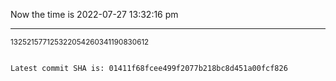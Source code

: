 Now the time is 2022-07-27 13:32:16 pm

---

<small>132521577125322054260341190830612</small>

```txt

Latest commit SHA is: 01411f68fcee499f2077b218bc8d451a00fcf826
```
